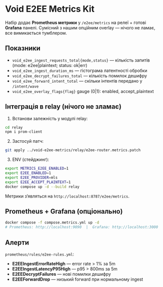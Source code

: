 # Void E2EE Metrics Kit

Набір додає **Prometheus метрики** у `/e2ee/metrics` на релеї + готові **Grafana** панелі.
Сумісний з нашим опційним overlay — нічого не ламає, все вимикається тумблером.

## Показники
- `void_e2ee_ingest_requests_total{mode,status}` — кількість запитів (mode: e2ee|plaintext; status: ok|err)
- `void_e2ee_ingest_duration_ms` — гістограма латентності обробки
- `void_e2ee_decrypt_failures_total` — кількість помилок дешифру
- `void_e2ee_forward_intent_total` — скільки інтентів передано у `/intent/wave`
- `void_e2ee_overlay_flags{flag}` gauge (0|1): enabled, accept_plaintext

## Інтеграція в relay (нічого не зламає)
1) Встанови залежність у модулі relay:
```bash
cd relay
npm i prom-client
```

2) Застосуй патч:
```bash
git apply ../void-e2ee-metrics/relay/e2ee-router.metrics.patch
```

3) ENV (стейджинг):
```bash
export METRICS_E2EE_ENABLED=1
export E2EE_ENABLED=1
export E2EE_PROVIDER=mls
export E2EE_ACCEPT_PLAINTEXT=1
docker compose up -d --build relay
```

Метрики зʼявляться на `http://localhost:8787/e2ee/metrics`.

## Prometheus + Grafana (опціонально)
```bash
docker compose -f compose.metrics.yml up -d
# Prometheus: http://localhost:9090  |  Grafana: http://localhost:3000  (admin/admin)
```

## Алерти
`prometheus/rules/e2ee-rules.yml`:
- **E2EEIngestErrorRateHigh** — error rate > 1% за 5m
- **E2EEIngestLatencyP95High** — p95 > 800ms за 5m
- **E2EEDecryptFailures** — нові помилки дешифру
- **E2EEForwardDrop** — низький forward при нормальному ingest
